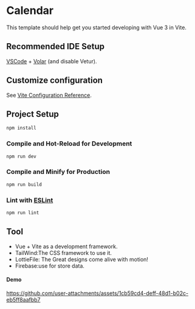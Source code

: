 # Calendar

This template should help get you started developing with Vue 3 in Vite.

## Recommended IDE Setup

[VSCode](https://code.visualstudio.com/) + [Volar](https://marketplace.visualstudio.com/items?itemName=Vue.volar) (and disable Vetur).

## Customize configuration

See [Vite Configuration Reference](https://vitejs.dev/config/).

## Project Setup

```sh
npm install
```

### Compile and Hot-Reload for Development

```sh
npm run dev
```

### Compile and Minify for Production

```sh
npm run build
```

### Lint with [ESLint](https://eslint.org/)

```sh
npm run lint
```

## Tool
- Vue + Vite as a development framework.
- TailWind:The CSS framework to use it.
- LottieFile: The Great designs come alive with motion!
- Firebase:use for store data.

#### Demo

https://github.com/user-attachments/assets/1cb59cd4-deff-48d1-b02c-eb5ff8aafbb7



